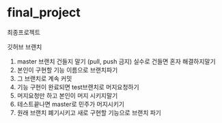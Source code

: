# final_project
최종프로젝트

깃허브 브랜치
1. master 브랜치 건들지 말기 (pull, push 금지) 실수로 건들면 혼자 해결하지말기
2. 본인이 구현할 기능 이름으로 브랜치파기
3. 그 브랜치로 계속 커밋
4. 기능 구현이 완료되면 test브랜치로 머지요청하기
5. 머지요청만 하고 본인이 머지 시키지말기
6. 테스트끝나면 master로 민주가 머지시키기
7. 원래 브랜치 폐기시키고 새로 구현할 기능으로 브랜치 파기
